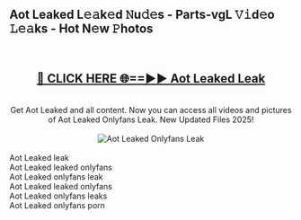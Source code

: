 <h2>Aot Leaked L𝚎𝚊k𝚎d 𝙽u𝚍𝚎s - Parts-vgL 𝚅𝚒d𝚎o 𝙻𝚎𝚊ks - Hot N𝚎w 𝙿hotos </h2>
<br>
<div align="center">
<h2><a href="https://213.232.235.80/live/video.php?q=aot-leaked" rel="nofollow">🔴 CLICK HERE 🌐==►► Aot Leaked Leak</a></h2>
<br>
Get Aot Leaked and all content. Now you can access all videos and pictures of Aot Leaked Onlyfans Leak. New Updated Files 2025!
<br>
<br>
<a href="https://213.232.235.80/live/video.php?q=aot-leaked" rel="nofollow" data-target="animated-image.originalLink"><img src="https://i.imgur.com/1EjSzPs.png" alt="Aot Leaked Onlyfans Leak" style="max-width: 100%; display: inline-block;" data-target="animated-image.originalImage"></a>
</div>
<br>
Aot Leaked leak<br>
Aot Leaked leaked onlyfans<br>
Aot Leaked onlyfans leak<br>
Aot Leaked leaked onlyfans<br>
Aot Leaked onlyfans leaks<br>
Aot Leaked onlyfans porn
